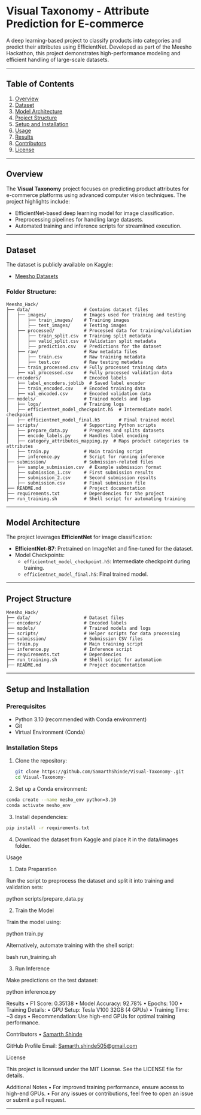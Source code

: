 # **Visual Taxonomy - Attribute Prediction for E-commerce**

A deep learning-based project to classify products into categories and predict their attributes using EfficientNet. Developed as part of the Meesho Hackathon, this project demonstrates high-performance modeling and efficient handling of large-scale datasets.

---

## **Table of Contents**
1. [Overview](#overview)
2. [Dataset](#dataset)
3. [Model Architecture](#model-architecture)
4. [Project Structure](#project-structure)
5. [Setup and Installation](#setup-and-installation)
6. [Usage](#usage)
7. [Results](#results)
8. [Contributors](#contributors)
9. [License](#license)

---

## **Overview**
The **Visual Taxonomy** project focuses on predicting product attributes for e-commerce platforms using advanced computer vision techniques. The project highlights include:
- EfficientNet-based deep learning model for image classification.
- Preprocessing pipelines for handling large datasets.
- Automated training and inference scripts for streamlined execution.

---

## **Dataset**
The dataset is publicly available on Kaggle:
- [Meesho Datasets](https://www.kaggle.com/datasets/samarth060803/meesho-datasets/data)

### Folder Structure:
```
Meesho_Hack/
├── data/                    # Contains dataset files
│   ├── images/              # Images used for training and testing
│   │   ├── train_images/    # Training images
│   │   ├── test_images/     # Testing images
│   ├── processed/           # Processed data for training/validation
│   │   ├── train_split.csv  # Training split metadata
│   │   ├── valid_split.csv  # Validation split metadata
│   │   ├── prediction.csv   # Predictions for the dataset
│   ├── raw/                 # Raw metadata files
│   │   ├── train.csv        # Raw training metadata
│   │   ├── test.csv         # Raw testing metadata
│   ├── train_processed.csv  # Fully processed training data
│   ├── val_processed.csv    # Fully processed validation data
├── encoders/                # Encoded labels
│   ├── label_encoders.joblib  # Saved label encoder
│   ├── train_encoded.csv    # Encoded training data
│   ├── val_encoded.csv      # Encoded validation data
├── models/                  # Trained models and logs
│   ├── logs/                # Training logs
│   ├── efficientnet_model_checkpoint.h5  # Intermediate model checkpoint
│   ├── efficientnet_model_final.h5       # Final trained model
├── scripts/                 # Supporting Python scripts
│   ├── prepare_data.py      # Prepares and splits datasets
│   ├── encode_labels.py     # Handles label encoding
│   ├── category_attributes_mapping.py  # Maps product categories to attributes
│   ├── train.py             # Main training script
│   ├── inference.py         # Script for running inference
├── submission/              # Submission-related files
│   ├── sample_submission.csv  # Example submission format
│   ├── submission_1.csv     # First submission results
│   ├── submission_2.csv     # Second submission results
│   ├── submission.csv       # Final submission file
├── README.md                # Project documentation
├── requirements.txt         # Dependencies for the project
├── run_training.sh          # Shell script for automating training

```
---

## **Model Architecture**
The project leverages **EfficientNet** for image classification:
- **EfficientNet-B7**: Pretrained on ImageNet and fine-tuned for the dataset.
- Model Checkpoints:
  - `efficientnet_model_checkpoint.h5`: Intermediate checkpoint during training.
  - `efficientnet_model_final.h5`: Final trained model.

---

## **Project Structure**
```
Meesho_Hack/
├── data/                    # Dataset files
├── encoders/                # Encoded labels
├── models/                  # Trained models and logs
├── scripts/                 # Helper scripts for data processing
├── submission/              # Submission CSV files
├── train.py                 # Main training script
├── inference.py             # Inference script
├── requirements.txt         # Dependencies
├── run_training.sh          # Shell script for automation
├── README.md                # Project documentation
```
---

## **Setup and Installation**

### Prerequisites
- Python 3.10 (recommended with Conda environment)
- Git
- Virtual Environment (Conda)

### Installation Steps
1. Clone the repository:
   ```bash
   git clone https://github.com/SamarthShinde/Visual-Taxonomy-.git
   cd Visual-Taxonomy-
   ```

2.	Set up a Conda environment:
```bash
conda create --name mesho_env python=3.10
conda activate mesho_env
```

3.	Install dependencies:
```bash
pip install -r requirements.txt
```

4.	Download the dataset from Kaggle and place it in the data/images folder.

Usage

1. Data Preparation

Run the script to preprocess the dataset and split it into training and validation sets:

python scripts/prepare_data.py

2. Train the Model

Train the model using:

python train.py

Alternatively, automate training with the shell script:

bash run_training.sh

3. Run Inference

Make predictions on the test dataset:

python inference.py

Results
	•	F1 Score: 0.35138
	•	Model Accuracy: 92.78%
	•	Epochs: 100
	•	Training Details:
	•	GPU Setup: Tesla V100 32GB (4 GPUs)
	•	Training Time: ~3 days
	•	Recommendation: Use high-end GPUs for optimal training performance.

Contributors
	•	[Samarth Shinde](https://github.com/SamarthShinde)

GitHub Profile
Email: Samarth.shinde505@gmail.com

License

This project is licensed under the MIT License. See the LICENSE file for details.

Additional Notes
	•	For improved training performance, ensure access to high-end GPUs.
	•	For any issues or contributions, feel free to open an issue or submit a pull request.

---

